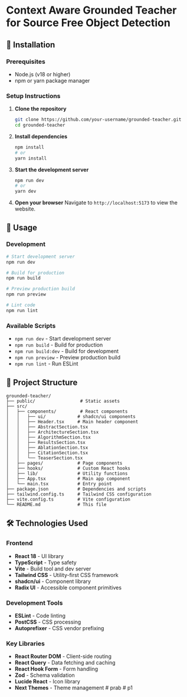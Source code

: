 # Context Aware Grounded Teacher for Source Free Object Detection
## 🚀 Installation

### Prerequisites

- Node.js (v18 or higher)
- npm or yarn package manager

### Setup Instructions

1. **Clone the repository**
   ```bash
   git clone https://github.com/your-username/grounded-teacher.git
   cd grounded-teacher
   ```

2. **Install dependencies**
   ```bash
   npm install
   # or
   yarn install
   ```

3. **Start the development server**
   ```bash
   npm run dev
   # or
   yarn dev
   ```

4. **Open your browser**
   Navigate to `http://localhost:5173` to view the website.

## 📖 Usage

### Development

```bash
# Start development server
npm run dev

# Build for production
npm run build

# Preview production build
npm run preview

# Lint code
npm run lint
```

### Available Scripts

- `npm run dev` - Start development server
- `npm run build` - Build for production
- `npm run build:dev` - Build for development
- `npm run preview` - Preview production build
- `npm run lint` - Run ESLint

## 📁 Project Structure

```
grounded-teacher/
├── public/                 # Static assets
├── src/
│   ├── components/         # React components
│   │   ├── ui/            # shadcn/ui components
│   │   ├── Header.tsx     # Main header component
│   │   ├── AbstractSection.tsx
│   │   ├── ArchitectureSection.tsx
│   │   ├── AlgorithmSection.tsx
│   │   ├── ResultsSection.tsx
│   │   ├── AblationSection.tsx
│   │   ├── CitationSection.tsx
│   │   └── TeaserSection.tsx
│   ├── pages/             # Page components
│   ├── hooks/             # Custom React hooks
│   ├── lib/               # Utility functions
│   ├── App.tsx            # Main app component
│   └── main.tsx           # Entry point
├── package.json           # Dependencies and scripts
├── tailwind.config.ts     # Tailwind CSS configuration
├── vite.config.ts         # Vite configuration
└── README.md              # This file
```

## 🛠️ Technologies Used

### Frontend
- **React 18** - UI library
- **TypeScript** - Type safety
- **Vite** - Build tool and dev server
- **Tailwind CSS** - Utility-first CSS framework
- **shadcn/ui** - Component library
- **Radix UI** - Accessible component primitives

### Development Tools
- **ESLint** - Code linting
- **PostCSS** - CSS processing
- **Autoprefixer** - CSS vendor prefixing

### Key Libraries
- **React Router DOM** - Client-side routing
- **React Query** - Data fetching and caching
- **React Hook Form** - Form handling
- **Zod** - Schema validation
- **Lucide React** - Icon library
- **Next Themes** - Theme management
#   p r a b 
 
 #   p 1 
 
 